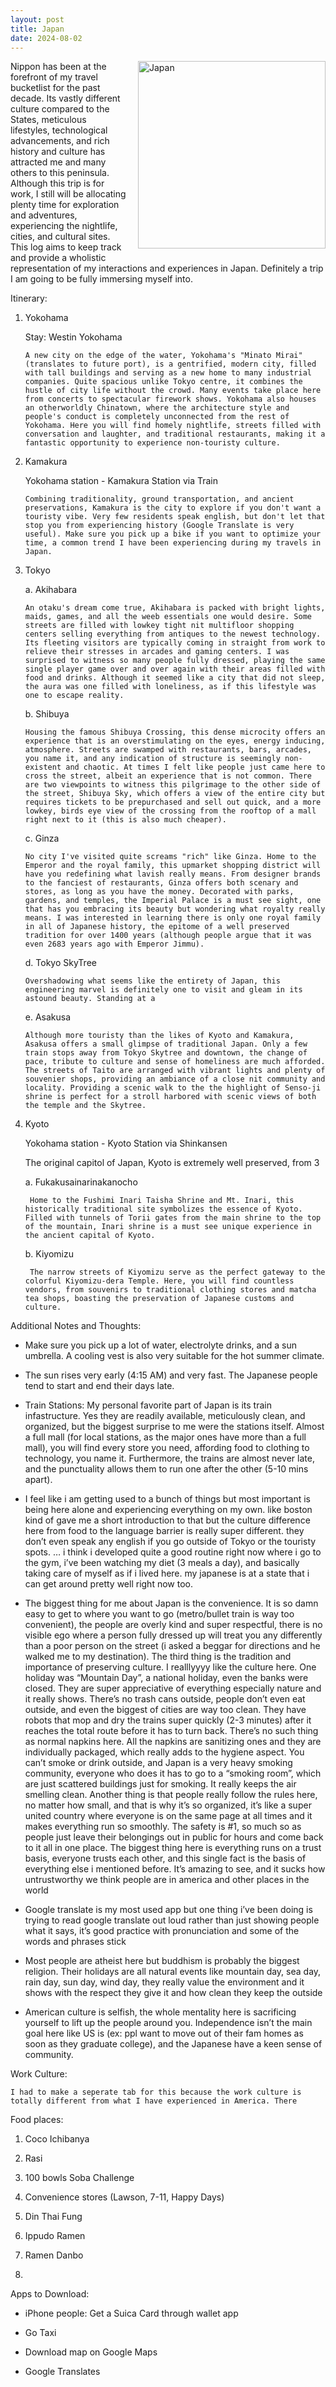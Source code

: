 ```yaml
---
layout: post
title: Japan
date: 2024-08-02
---
```


<div style="float: right; margin-left: 1rem; margin-bottom: 1rem;">
  <img src="/pictures/Kyoto.jpg" alt="Japan" width="300" />
</div>

Nippon has been at the forefront of my travel bucketlist for the past decade. Its vastly different culture compared to the States, meticulous lifestyles, technological advancements, and rich history and culture has attracted me and many others to this peninsula. Although this trip is for work, I still will be allocating plenty time for exploration and adventures, experiencing the nightlife, cities, and cultural sites. This log aims to keep track and provide a wholistic representation of my interactions and experiences in Japan. Definitely a trip I am going to be fully immersing myself into. 

Itinerary:

 1. Yokohama

    Stay: Westin Yokohama
    
        A new city on the edge of the water, Yokohama's "Minato Mirai" (translates to future port), is a gentrified, modern city, filled with tall buildings and serving as a new home to many industrial companies. Quite spacious unlike Tokyo centre, it combines the hustle of city life without the crowd. Many events take place here from concerts to spectacular firework shows. Yokohama also houses an otherworldly Chinatown, where the architecture style and people's conduct is completely unconnected from the rest of Yokohama. Here you will find homely nightlife, streets filled with conversation and laughter, and traditional restaurants, making it a fantastic opportunity to experience non-touristy culture.

2.  Kamakura

    Yokohama station - Kamakura Station via Train

        Combining traditionality, ground transportation, and ancient preservations, Kamakura is the city to explore if you don't want a touristy vibe. Very few residents speak english, but don't let that stop you from experiencing history (Google Translate is very useful). Make sure you pick up a bike if you want to optimize your time, a common trend I have been experiencing during my travels in Japan.  

3.  Tokyo

    a. Akihabara

        An otaku's dream come true, Akihabara is packed with bright lights, maids, games, and all the weeb essentials one would desire. Some streets are filled with lowkey tight nit multifloor shopping centers selling everything from antiques to the newest technology. Its fleeting visitors are typically coming in straight from work to relieve their stresses in arcades and gaming centers. I was surprised to witness so many people fully dressed, playing the same single player game over and over again with their areas filled with food and drinks. Although it seemed like a city that did not sleep, the aura was one filled with loneliness, as if this lifestyle was one to escape reality. 

    b. Shibuya

        Housing the famous Shibuya Crossing, this dense microcity offers an experience that is an overstimulating on the eyes, energy inducing, atmosphere. Streets are swamped with restaurants, bars, arcades, you name it, and any indication of structure is seemingly non-existent and chaotic. At times I felt like people just came here to cross the street, albeit an experience that is not common. There are two viewpoints to witness this pilgrimage to the other side of the street, Shibuya Sky, which offers a view of the entire city but requires tickets to be prepurchased and sell out quick, and a more lowkey, birds eye view of the crossing from the rooftop of a mall right next to it (this is also much cheaper).

    c. Ginza
    
        No city I've visited quite screams "rich" like Ginza. Home to the Emperor and the royal family, this upmarket shopping district will have you redefining what lavish really means. From designer brands to the fanciest of restaurants, Ginza offers both scenary and stores, as long as you have the money. Decorated with parks, gardens, and temples, the Imperial Palace is a must see sight, one that has you embracing its beauty but wondering what royalty really means. I was interested in learning there is only one royal family in all of Japanese history, the epitome of a well preserved tradition for over 1400 years (although people argue that it was even 2683 years ago with Emperor Jimmu).

    d. Tokyo SkyTree

        Overshadowing what seems like the entirety of Japan, this engineering marvel is definitely one to visit and gleam in its astound beauty. Standing at a 

    e. Asakusa

        Although more touristy than the likes of Kyoto and Kamakura, Asakusa offers a small glimpse of traditional Japan. Only a few train stops away from Tokyo Skytree and downtown, the change of pace, tribute to culture and sense of homeliness are much afforded. The streets of Taito are arranged with vibrant lights and plenty of souvenier shops, providing an ambiance of a close nit community and locality. Providing a scenic walk to the the highlight of Senso-ji shrine is perfect for a stroll harbored with scenic views of both the temple and the Skytree. 

4. Kyoto
    
    Yokohama station - Kyoto Station via Shinkansen

    The original capitol of Japan, Kyoto is extremely well preserved, from 3

    a. Fukakusainarinakanocho

        Home to the Fushimi Inari Taisha Shrine and Mt. Inari, this historically traditional site symbolizes the essence of Kyoto. Filled with tunnels of Torii gates from the main shrine to the top of the mountain, Inari shrine is a must see unique experience in the ancient capital of Kyoto.

    b. Kiyomizu

        The narrow streets of Kiyomizu serve as the perfect gateway to the colorful Kiyomizu-dera Temple. Here, you will find countless vendors, from souvenirs to traditional clothing stores and matcha tea shops, boasting the preservation of Japanese customs and culture. 

Additional Notes and Thoughts:

- Make sure you pick up a lot of water, electrolyte drinks, and a sun umbrella. A cooling vest is also very suitable for the hot summer climate. 

- The sun rises very early (4:15 AM) and very fast. The Japanese people tend to start and end their days late.

- Train Stations: My personal favorite part of Japan is its train infastructure. Yes they are readily available, meticulously clean, and organized, but the biggest surprise to me were the stations itself. Almost a full mall (for local stations, as the major ones have more than a full mall), you will find every store you need, affording food to clothing to technology, you name it. Furthermore, the trains are almost never late, and the punctuality allows them to run one after the other (5-10 mins apart).

- I feel like i am getting used to a bunch of things but most important is being here alone and experiencing everything on my own. like boston kind of gave me a short introduction to that but the culture difference here from food to the language barrier is really super different. they don’t even speak any english if you go outside of Tokyo or the touristy spots. … i think i developed quite a good routine right now where i go to the gym, i’ve been watching my diet (3 meals a day), and basically taking care of myself as if i lived here. my japanese is at a state that i can get around pretty well right now too. 

- The biggest thing for me about Japan is the convenience. It is so damn easy to get to where you want to go (metro/bullet train is way too convenient), the people are overly kind and super respectful, there is no visible ego where a person fully dressed up will treat you any differently than a poor person on the street (i asked a beggar for directions and he walked me to my destination). The third thing is the tradition and importance of preserving culture. I realllyyyy like the culture here. One holiday was “Mountain Day”, a national holiday, even the banks were closed. They are super appreciative of everything especially nature and it really shows. There’s no trash cans outside, people don’t even eat outside, and even the biggest of cities are way too clean. They have robots that mop and dry the trains super quickly (2-3 minutes) after it reaches the total route before it has to turn back. There’s no such thing as normal napkins here. All the napkins are sanitizing ones and they are individually packaged, which really adds to the hygiene aspect. You can’t smoke or drink outside, and Japan is a very heavy smoking community, everyone who does it has to go to a “smoking room”, which are just scattered buildings just for smoking. It really keeps the air smelling clean. Another thing is that people really follow the rules here, no matter how small, and that is why it’s so organized, it’s like a super united country where everyone is on the same page at all times and it makes everything run so smoothly. The safety is #1, so much so as people just leave their belongings out in public for hours and come back to it all in one place. The biggest thing here is everything runs on a trust basis, everyone trusts each other, and this single fact is the basis of everything else i mentioned before. It’s amazing to see, and it sucks how untrustworthy we think people are in america and other places in the world

- Google translate is my most used app but one thing i’ve been doing is trying to read google translate out loud rather than just showing people what it says, it’s good practice with pronunciation and some of the words and phrases stick

- Most people are atheist here but buddhism is probably the biggest religion. Their holidays are all natural events like mountain day, sea day, rain day, sun day, wind day, they really value the environment and it shows with the respect they give it and how clean they keep the outside

- American culture is selfish, the whole mentality here is sacrificing yourself to lift up the people around you. Independence isn’t the main goal here like US is (ex: ppl want to move out of their fam homes as soon as they graduate college), and the Japanese have a keen sense of community.

Work Culture:

    I had to make a seperate tab for this because the work culture is totally different from what I have experienced in America. There 

Food places:

1. Coco Ichibanya

2. Rasi

4. 100 bowls Soba Challenge

5. Convenience stores (Lawson, 7-11, Happy Days)

6. Din Thai Fung

7. Ippudo Ramen

8. Ramen Danbo

9. 

Apps to Download:

- iPhone people: Get a Suica Card through wallet app

- Go Taxi

- Download map on Google Maps

- Google Translates


